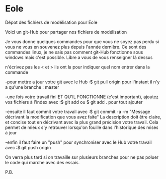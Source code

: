 # Eole
Dépot des fichiers de modélisation pour Eole


Voici un git-Hub pour partager nos fichiers de modélisation

Je vous donne quelques commandes pour que vous ne soyez pas perdu si vous ne vous en souvenez
plus depuis l'année dernière. Ce sont des commandes linux, je ne sais pas comment git-Hub
fonctionne sous windows mais c'est possible. Libre a vous de vous renseigner là dessus

n'écrivez pas les < et > ils ont la pour indiquer quel nom entrer dans la commande

-pour mettre a jour votre git avec le Hub :$ git pull origin <nom de la branche> pour l'instant
			il n'y a qu'une branche : master
			
-une fois votre travail fini ET QU'IL FONCTIONNE (c'est important), ajoutez vos fichiers à
			l'index avec :$ git add <votre fichier> ou $ git add . pour tout ajouter
			
-ensuite il faut commit votre travail avec :$ git commit -a -m "Message décrivant la
			modification que vous avez faite" 
			La description doit être claire, et concise tout en
			décrivant avec la plus grand précision votre travail. Cela permet de mieux s'y retrouver
			lorsqu'on fouille dans l'historique des mises à jour
			
-enfin il faut faire un "push" pour synchroniser avec le Hub votre travail avec :$ git push
			origin <nom de la branche>  
			
On verra plus tard si on travaille sur plusieurs branches pour ne pas poluer le code qui marche
			avec des essais.
			
P.B.


